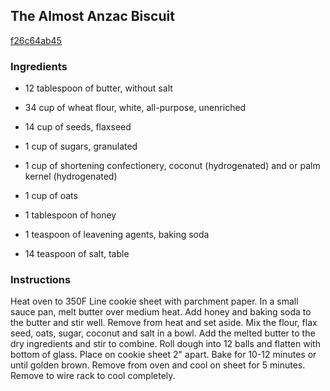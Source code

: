 ## The Almost Anzac Biscuit

[f26c64ab45](http://www.food.com/recipe/the-almost-anzac-biscuit-369852)

### Ingredients

 - 12 tablespoon of butter, without salt

 - 34 cup of wheat flour, white, all-purpose, unenriched

 - 14 cup of seeds, flaxseed

 - 1 cup of sugars, granulated

 - 1 cup of shortening confectionery, coconut (hydrogenated) and or palm kernel (hydrogenated)

 - 1 cup of oats

 - 1 tablespoon of honey

 - 1 teaspoon of leavening agents, baking soda

 - 14 teaspoon of salt, table

### Instructions

Heat oven to 350F Line cookie sheet with parchment paper. In a small sauce pan, melt butter over medium heat. Add honey and baking soda to the butter and stir well. Remove from heat and set aside. Mix the flour, flax seed, oats, sugar, coconut and salt in a bowl. Add the melted butter to the dry ingredients and stir to combine. Roll dough into 12 balls and flatten with bottom of glass. Place on cookie sheet 2" apart. Bake for 10-12 minutes or until golden brown. Remove from oven and cool on sheet for 5 minutes. Remove to wire rack to cool completely.